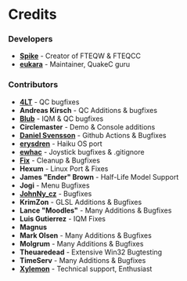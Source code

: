# Credits

### Developers

- **[Spike](https://github.com/Shpoike)** - Creator of FTEQW & FTEQCC
- **[eukara](https://github.com/eukara)** - Maintainer, QuakeC guru

### Contributors

- **[4LT](https://github.com/4LT)** - QC bugfixes
- **Andreas Kirsch** - QC Additions & bugfixes
- **[Blub](https://github.com/blubs)** - IQM & QC bugfixes
- **Circlemaster** - Demo & Console additions
- **[Daniel Svensson](https://github.com/dsvensson)** - Github Actions & Bugfixes
- **[erysdren](https://github.com/erysdren)** - Haiku OS port
- **[ewhac](https://github.com/ewhac)** - Joystick bugfixes & .gitignore
- **[Fix](https://github.com/fhomolka)** - Cleanup & Bugfixes
- **Hexum** - Linux Port & Fixes
- **James "Ender" Brown** - Half-Life Model Support
- **Jogi** - Menu Bugfixes
- **[JohnNy_cz](https://github.com/johnnycz)** - Bugfixes
- **KrimZon** - GLSL Additions & Bugfixes
- **Lance "Moodles"** - Many Additions & Bugfixes
- **Luis Gutierrez** - IQM Fixes
- **Magnus**
- **Mark Olsen** - Many Additions & Bugfixes
- **Molgrum** - Many Additions & Bugfixes
- **Theuaredead** - Extensive Win32 Bugtesting
- **TimeServ** - Many Additions & Bugfixes
- **[Xylemon](https://github.com/Xylemon)** - Technical support, Enthusiast
